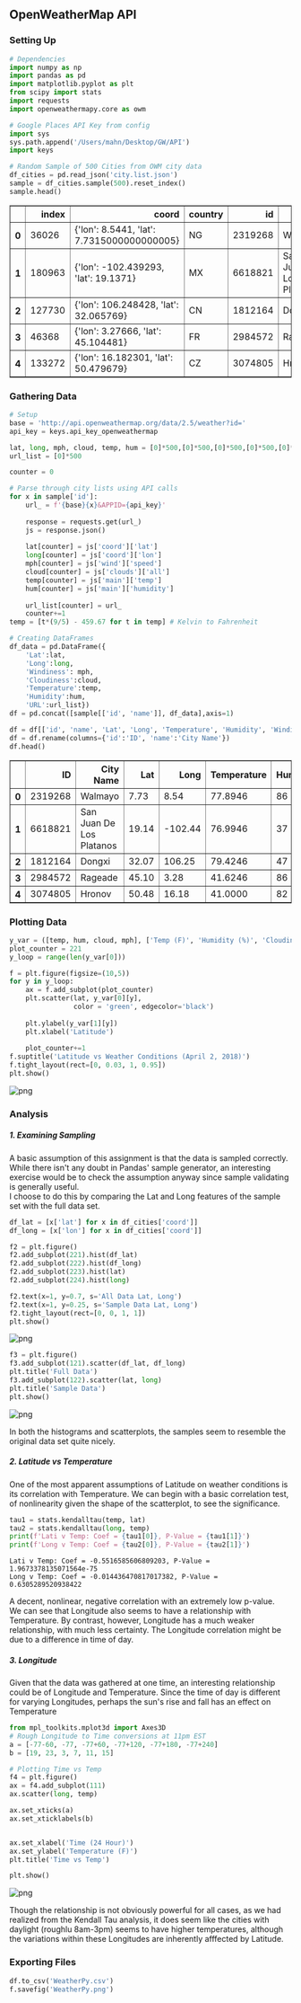
## OpenWeatherMap API

### Setting Up


```python
# Dependencies
import numpy as np
import pandas as pd
import matplotlib.pyplot as plt
from scipy import stats
import requests
import openweathermapy.core as owm

# Google Places API Key from config
import sys
sys.path.append('/Users/mahn/Desktop/GW/API')
import keys
```


```python
# Random Sample of 500 Cities from OWM city data
df_cities = pd.read_json('city.list.json')
sample = df_cities.sample(500).reset_index()
sample.head()
```




<div>
<style scoped>
    .dataframe tbody tr th:only-of-type {
        vertical-align: middle;
    }

    .dataframe tbody tr th {
        vertical-align: top;
    }

    .dataframe thead th {
        text-align: right;
    }
</style>
<table border="1" class="dataframe">
  <thead>
    <tr style="text-align: right;">
      <th></th>
      <th>index</th>
      <th>coord</th>
      <th>country</th>
      <th>id</th>
      <th>name</th>
    </tr>
  </thead>
  <tbody>
    <tr>
      <th>0</th>
      <td>36026</td>
      <td>{'lon': 8.5441, 'lat': 7.7315000000000005}</td>
      <td>NG</td>
      <td>2319268</td>
      <td>Walmayo</td>
    </tr>
    <tr>
      <th>1</th>
      <td>180963</td>
      <td>{'lon': -102.439293, 'lat': 19.1371}</td>
      <td>MX</td>
      <td>6618821</td>
      <td>San Juan De Los Platanos</td>
    </tr>
    <tr>
      <th>2</th>
      <td>127730</td>
      <td>{'lon': 106.248428, 'lat': 32.065769}</td>
      <td>CN</td>
      <td>1812164</td>
      <td>Dongxi</td>
    </tr>
    <tr>
      <th>3</th>
      <td>46368</td>
      <td>{'lon': 3.27666, 'lat': 45.104481}</td>
      <td>FR</td>
      <td>2984572</td>
      <td>Rageade</td>
    </tr>
    <tr>
      <th>4</th>
      <td>133272</td>
      <td>{'lon': 16.182301, 'lat': 50.479679}</td>
      <td>CZ</td>
      <td>3074805</td>
      <td>Hronov</td>
    </tr>
  </tbody>
</table>
</div>



### Gathering Data


```python
# Setup
base = 'http://api.openweathermap.org/data/2.5/weather?id='
api_key = keys.api_key_openweathermap

lat, long, mph, cloud, temp, hum = [0]*500,[0]*500,[0]*500,[0]*500,[0]*500,[0]*500
url_list = [0]*500

counter = 0

# Parse through city lists using API calls
for x in sample['id']:
    url_ = f'{base}{x}&APPID={api_key}'
    
    response = requests.get(url_)
    js = response.json()
    
    lat[counter] = js['coord']['lat']
    long[counter] = js['coord']['lon']
    mph[counter] = js['wind']['speed']
    cloud[counter] = js['clouds']['all']
    temp[counter] = js['main']['temp']
    hum[counter] = js['main']['humidity']
    
    url_list[counter] = url_
    counter+=1 
temp = [t*(9/5) - 459.67 for t in temp] # Kelvin to Fahrenheit
```


```python
# Creating DataFrames
df_data = pd.DataFrame({
    'Lat':lat, 
    'Long':long,
    'Windiness': mph,
    'Cloudiness':cloud,
    'Temperature':temp,
    'Humidity':hum,
    'URL':url_list})
df = pd.concat([sample[['id', 'name']], df_data],axis=1)

df = df[['id', 'name', 'Lat', 'Long', 'Temperature', 'Humidity', 'Windiness', 'Cloudiness', 'URL']]
df = df.rename(columns={'id':'ID', 'name':'City Name'})
df.head()
```




<div>
<style scoped>
    .dataframe tbody tr th:only-of-type {
        vertical-align: middle;
    }

    .dataframe tbody tr th {
        vertical-align: top;
    }

    .dataframe thead th {
        text-align: right;
    }
</style>
<table border="1" class="dataframe">
  <thead>
    <tr style="text-align: right;">
      <th></th>
      <th>ID</th>
      <th>City Name</th>
      <th>Lat</th>
      <th>Long</th>
      <th>Temperature</th>
      <th>Humidity</th>
      <th>Windiness</th>
      <th>Cloudiness</th>
      <th>URL</th>
    </tr>
  </thead>
  <tbody>
    <tr>
      <th>0</th>
      <td>2319268</td>
      <td>Walmayo</td>
      <td>7.73</td>
      <td>8.54</td>
      <td>77.8946</td>
      <td>86</td>
      <td>5.67</td>
      <td>32</td>
      <td>http://api.openweathermap.org/data/2.5/weather...</td>
    </tr>
    <tr>
      <th>1</th>
      <td>6618821</td>
      <td>San Juan De Los Platanos</td>
      <td>19.14</td>
      <td>-102.44</td>
      <td>76.9946</td>
      <td>37</td>
      <td>1.52</td>
      <td>0</td>
      <td>http://api.openweathermap.org/data/2.5/weather...</td>
    </tr>
    <tr>
      <th>2</th>
      <td>1812164</td>
      <td>Dongxi</td>
      <td>32.07</td>
      <td>106.25</td>
      <td>79.4246</td>
      <td>47</td>
      <td>1.72</td>
      <td>0</td>
      <td>http://api.openweathermap.org/data/2.5/weather...</td>
    </tr>
    <tr>
      <th>3</th>
      <td>2984572</td>
      <td>Rageade</td>
      <td>45.10</td>
      <td>3.28</td>
      <td>41.6246</td>
      <td>86</td>
      <td>7.02</td>
      <td>24</td>
      <td>http://api.openweathermap.org/data/2.5/weather...</td>
    </tr>
    <tr>
      <th>4</th>
      <td>3074805</td>
      <td>Hronov</td>
      <td>50.48</td>
      <td>16.18</td>
      <td>41.0000</td>
      <td>82</td>
      <td>2.10</td>
      <td>0</td>
      <td>http://api.openweathermap.org/data/2.5/weather...</td>
    </tr>
  </tbody>
</table>
</div>



### Plotting Data


```python
y_var = ([temp, hum, cloud, mph], ['Temp (F)', 'Humidity (%)', 'Cloudiness (%)', 'Wind Speed (mph)'])
plot_counter = 221
y_loop = range(len(y_var[0]))

f = plt.figure(figsize=(10,5))
for y in y_loop:
    ax = f.add_subplot(plot_counter)
    plt.scatter(lat, y_var[0][y],
                color = 'green', edgecolor='black')
    
    plt.ylabel(y_var[1][y])
    plt.xlabel('Latitude')
    
    plot_counter+=1
f.suptitle('Latitude vs Weather Conditions (April 2, 2018)')
f.tight_layout(rect=[0, 0.03, 1, 0.95])
plt.show()
```


![png](output_8_0.png)


### Analysis

##### 1. Examining Sampling

A basic assumption of this assignment is that the data is sampled correctly. While there isn't any doubt in Pandas' sample generator, an interesting exercise would be to check the assumption anyway since sample validating is generally useful.  
I choose to do this by comparing the Lat and Long features of the sample set with the full data set. 


```python
df_lat = [x['lat'] for x in df_cities['coord']]
df_long = [x['lon'] for x in df_cities['coord']]

f2 = plt.figure()
f2.add_subplot(221).hist(df_lat)
f2.add_subplot(222).hist(df_long)
f2.add_subplot(223).hist(lat)
f2.add_subplot(224).hist(long)

f2.text(x=1, y=0.7, s='All Data Lat, Long')
f2.text(x=1, y=0.25, s='Sample Data Lat, Long')
f2.tight_layout(rect=[0, 0, 1, 1])
plt.show()
```


![png](output_12_0.png)



```python
f3 = plt.figure()
f3.add_subplot(121).scatter(df_lat, df_long)
plt.title('Full Data')
f3.add_subplot(122).scatter(lat, long)
plt.title('Sample Data')
plt.show()
```


![png](output_13_0.png)


In both the histograms and scatterplots, the samples seem to resemble the original data set quite nicely.

##### 2. Latitude vs Temperature

One of the most apparent assumptions of Latitude on weather conditions is its correlation with Temperature. We can begin with a basic correlation test, of nonlinearity given the shape of the scatterplot, to see the significance. 


```python
tau1 = stats.kendalltau(temp, lat)
tau2 = stats.kendalltau(long, temp)
print(f'Lati v Temp: Coef = {tau1[0]}, P-Value = {tau1[1]}')
print(f'Long v Temp: Coef = {tau2[0]}, P-Value = {tau2[1]}')
```

    Lati v Temp: Coef = -0.5516585606809203, P-Value = 1.9673378135071564e-75
    Long v Temp: Coef = -0.014436470817017382, P-Value = 0.6305289520938422


A decent, nonlinear, negative correlation with an extremely low p-value.  
We can see that Longitude also seems to have a relationship with Temperature. By contrast, however, Longitude has a much weaker relationship, with much less certainty. The Longitude correlation might be due to a difference in time of day.

##### 3. Longitude

Given that the data was gathered at one time, an interesting relationship could be of Longitude and Temperature. Since the time of day is different for varying Longitudes, perhaps the sun's rise and fall has an effect on Temperature


```python
from mpl_toolkits.mplot3d import Axes3D
# Rough Longitude to Time conversions at 11pm EST
a = [-77-60, -77, -77+60, -77+120, -77+180, -77+240]
b = [19, 23, 3, 7, 11, 15]

# Plotting Time vs Temp
f4 = plt.figure()
ax = f4.add_subplot(111)
ax.scatter(long, temp)

ax.set_xticks(a)
ax.set_xticklabels(b)


ax.set_xlabel('Time (24 Hour)')
ax.set_ylabel('Temperature (F)')
plt.title('Time vs Temp')

plt.show()
```


![png](output_21_0.png)


Though the relationship is not obviously powerful for all cases, as we had realized from the Kendall Tau analysis, it does seem like the cities with daylight (roughlu 8am-3pm) seems to have higher temperatures, although the variations within these Longitudes are inherently afffected by Latitude.

### Exporting Files


```python
df.to_csv('WeatherPy.csv')
f.savefig('WeatherPy.png')
```
